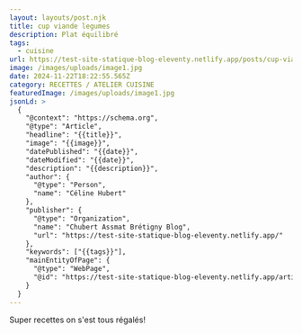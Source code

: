 ```yaml
---
layout: layouts/post.njk
title: cup viande legumes
description: Plat équilibré
tags:
  - cuisine
url: https://test-site-statique-blog-eleventy.netlify.app/posts/cup-viande-legumes
image: /images/uploads/image1.jpg
date: 2024-11-22T18:22:55.565Z
category: RECETTES / ATELIER CUISINE
featuredImage: /images/uploads/image1.jpg
jsonLd: >
  {
    "@context": "https://schema.org",
    "@type": "Article",
    "headline": "{{title}}",
    "image": "{{image}}",
    "datePublished": "{{date}}",
    "dateModified": "{{date}}",
    "description": "{{description}}",
    "author": {
      "@type": "Person",
      "name": "Céline Hubert"
    },
    "publisher": {
      "@type": "Organization",
      "name": "Chubert Assmat Brétigny Blog",
      "url": "https://test-site-statique-blog-eleventy.netlify.app/"
    },
    "keywords": ["{{tags}}"],
    "mainEntityOfPage": {
      "@type": "WebPage",
      "@id": "https://test-site-statique-blog-eleventy.netlify.app/article/{{slug}}"
    }
  }
---
```

Super recettes on s'est tous régalés!